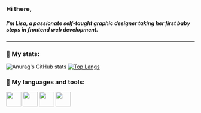 ### Hi there,
##### I'm Lisa, a passionate self-taught graphic designer taking her first baby steps in frontend web development.
---

### :rabbit2: My stats:
![Anurag's GitHub stats](https://github-readme-stats.vercel.app/api?username=CandidDeer&show_icons=true&theme=dracula&hide_border=true)
[![Top Langs](https://github-readme-stats.vercel.app/api/top-langs/?username=CandidDeer&theme=dracula&hide_border=true)](https://github.com/anuraghazra/github-readme-stats)

### :rabbit2: My languages and tools:
<div>
<img src="https://cdn.jsdelivr.net/gh/devicons/devicon/icons/html5/html5-original.svg" height="40px" />
<img src="https://cdn.jsdelivr.net/gh/devicons/devicon/icons/css3/css3-original.svg" height="40px" />
<img src="https://cdn.jsdelivr.net/gh/devicons/devicon/icons/illustrator/illustrator-line.svg" height="40px" />
<img src="https://cdn.jsdelivr.net/gh/devicons/devicon/icons/photoshop/photoshop-line.svg" height="40px" />
</div>
